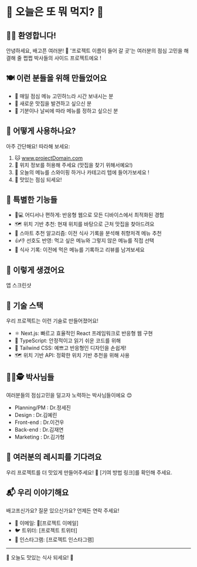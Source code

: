 # 🍱 오늘은 또 뭐 먹지? 🍱

## 🌈✨ 환영합니다!

안녕하세요, 배고픈 여러분! 🤗
'프로젝트 이름이 들어 갈 곳'는 여러분의 점심 고민을 해결해 줄 쩝쩝 박사들의 사이드 프로젝트에요 !

## 🍽️ 이런 분들을 위해 만들었어요

- 🤔 매일 점심 메뉴 고민하느라 시간 보내시는 분
- 🍛 새로운 맛집을 발견하고 싶으신 분
- 🎲 기분이나 날씨에 따라 메뉴를 정하고 싶으신 분

## 🚀 어떻게 사용하나요?

아주 간단해요! 따라해 보세요:

1. 🐱 www.projectDomain.com
2. 🐶 위치 정보를 허용해 주세요 (맛집을 찾기 위해서예요!)
3. 🐰 오늘의 메뉴를 스와이핑 하거나 카테고리 텝에 들어가보세요 !
4. 🎉 맛있는 점심 되세요!

## 🌟 특별한 기능들

- 📱💻 어디서나 편하게: 반응형 웹으로 모든 디바이스에서 최적화된 경험
- 🗺️ 위치 기반 추천: 현재 위치를 바탕으로 근처 맛집을 찾아드려요
- 🧠 스마트 추천 알고리즘: 이전 식사 기록을 분석해 취향저격 메뉴 추천
- 👍👎 선호도 반영: 먹고 싶은 메뉴와 그렇지 않은 메뉴를 직접 선택
- 📅 식사 기록: 이전에 먹은 메뉴를 기록하고 리뷰를 남겨보세요

## 📸 이렇게 생겼어요

앱 스크린샷

## 🔧 기술 스택
우리 프로젝트는 이런 기술로 만들어졌어요!

- ⚛️  Next.js: 빠르고 효율적인 React 프레임워크로 반응형 웹 구현
- 📘 TypeScript: 안정적이고 읽기 쉬운 코드를 위해
- 🎨 Tailwind CSS: 예쁘고 반응형인 디자인을 손쉽게!
- 🗺️ 위치 기반 API: 정확한 위치 기반 추천을 위해 사용

## 🕵️‍♀️🕵️ 박사님들
여러분들의 점심고민을 덜고자 노력하는 박사님들이에요 😊
- Planning/PM : Dr.정세진
- Design : Dr.김예린
- Front-end : Dr.이건우
- Back-end : Dr.김재연
- Marketing : Dr.김가형


## 🍳 여러분의 레시피를 기다려요

우리 프로젝트를 더 맛있게 만들어주세요! 🤗
[기여 방법 링크]를 확인해 주세요.

## 📬 우리 이야기해요

배고프신가요? 질문 있으신가요? 언제든 연락 주세요!

- 📧 이메일: [프로젝트 이메일]
- 🐦 트위터: [프로젝트 트위터]
- 📸 인스타그램: [프로젝트 인스타그램]



---

🍕 오늘도 맛있는 식사 되세요! 🌮
